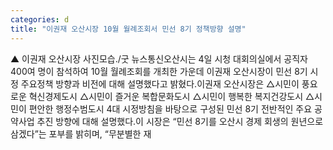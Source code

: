 ```yaml
---
categories: d
title: "이권재 오산시장 10월 월례조회서 민선 8기 정책방향 설명"
---
```

▲ 이권재 오산시장 사진모습./굿 뉴스통신오산시는 4일 시청 대회의실에서 공직자 400여 명이 참석하여 10월 월례조회를 개최한 가운데 이권재 오산시장이 민선 8기 시정 주요정책 방향과 비전에 대해 설명했다고 밝혔다.이권재 오산시장은 △시민이 풍요로운 혁신경제도시 △시민이 즐거운 복합문화도시 △시민이 행복한 복지건강도시 △시민이 편안한 행정수범도시 4대 시정방침을 바탕으로 구성된 민선 8기 전반적인 주요 공약사업 추진 방향에 대해 설명했다.이 시장은 “민선 8기를 오산시 경제 회생의 원년으로 삼겠다”는 포부를 밝히며, “무분별한 재
